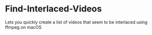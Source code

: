 # Find-Interlaced-Videos
Lets you quickly create a list of videos that seem to be interlaced using ffmpeg on macOS
